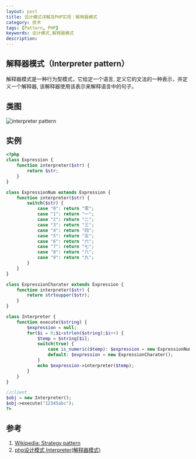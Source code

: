 ```yaml
---
layout: post
title: 设计模式详解及PHP实现：解释器模式
category: 技术
tags: [Pattern, PHP]
keywords: 设计模式,解释器模式
description: 
---
```


## 解释器模式（Interpreter pattern）
解释器模式是一种行为型模式，它给定一个语言, 定义它的文法的一种表示，并定义一个解释器, 该解释器使用该表示来解释语言中的句子。

## 类图

![interpreter pattern](http://yansu-uploads.stor.sinaapp.com/imgs/interpreter-pattern-uml.jpg)

## 实例

```php
<?php
class Expression { 
    function interpreter($str) { 
        return $str; 
    } 
} 

class ExpressionNum extends Expression { 
    function interpreter($str) { 
        switch($str) { 
            case "0": return "零"; 
            case "1": return "一"; 
            case "2": return "二"; 
            case "3": return "三"; 
            case "4": return "四"; 
            case "5": return "五"; 
            case "6": return "六"; 
            case "7": return "七"; 
            case "8": return "八"; 
            case "9": return "九"; 
        } 
    } 
} 

class ExpressionCharater extends Expression { 
    function interpreter($str) { 
        return strtoupper($str); 
    } 
} 

class Interpreter { 
    function execute($string) { 
        $expression = null; 
        for($i = 0;$i<strlen($string);$i++) { 
            $temp = $string[$i]; 
            switch(true) { 
                case is_numeric($temp): $expression = new ExpressionNum(); break; 
                default: $expression = new ExpressionCharater(); 
            } 
            echo $expression->interpreter($temp); 
        } 
    } 
} 

//client
$obj = new Interpreter(); 
$obj->execute("12345abc"); 
?>
```

## 参考
1. [Wikipedia: Strategy pattern](http://en.wikipedia.org/wiki/Strategy_pattern)
2. [php设计模式 Interpreter(解释器模式)](http://www.jb51.net/article/27484.htm)
